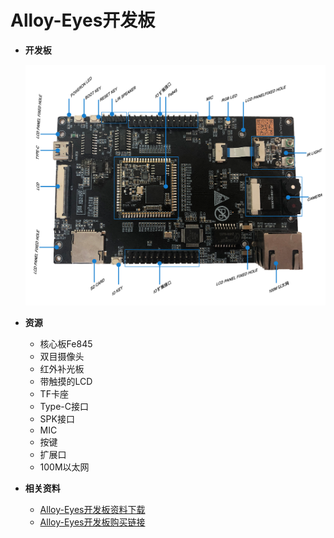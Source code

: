 # Alloy-Eyes开发板

* **开发板**

  ![](../.gitbook/assets/kaifaban-2.png)

* **资源**
  * 核心板Fe845
  * 双目摄像头
  * 红外补光板
  * 带触摸的LCD
  * TF卡座
  * Type-C接口
  * SPK接口
  * MIC
  * 按键
  * 扩展口
  * 100M以太网
* **相关资料**
  * [Alloy-Eyes开发板资料下载](http://www.ai-alloy.com/download.html)
  * [Alloy-Eyes开发板购买链接](https://item.taobao.com/item.htm?spm=a2oq0.12575281.0.0.a7a21debWBBg08&ft=t&id=596369309946)

